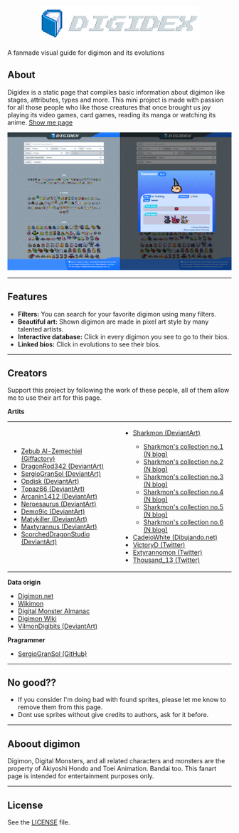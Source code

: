 <p align="center">
  <a href="https://github.com/SergioGranSol/digidex">
    <img src="resources/img/name.png">
  </a>
</p>

A fanmade visual guide for digimon and its evolutions

## About

Digidex is a static page that compiles basic information about digimon like stages, attributes, types and more. This mini project is made with passion for all those people who like those creatures that once brought us joy playing its video games, card games, reading its manga or watching its anime. <a href="https://sergiogransol.github.io/digidex/" target="_blank">Show me page</a>

<a href="https://sergiogransol.github.io/digidex/" target="_blank">
  <img src="resources/img/preview.png">
</a>

<hr>

## Features

- **Filters:** You can search for your favorite digimon using many filters.
- **Beautiful art:** Shown digimon are made in pixel art style by many talented artists.
- **Interactive database:** Click in every digimon you see to go to their bios.
- **Linked bios:** Click in evolutions to see their bios.

<hr>

## Creators

Support this project by following the work of these people, all of them allow me to use their art for this page.

**Artits**

<table border="0">
  <tr>
    <td><ul>
      <li><a target="_blank" href="http://giffactory.joeyteel.com/tiny/index.html">Zebub Al-Zemechiel (Giffactory)</a></li>
      <li><a target="_blank" href="https://www.deviantart.com/dragonrod342">DragonRod342 (DeviantArt)</a></li>
      <li><a target="_blank" href="https://www.deviantart.com/sergiogransol">SergioGranSol (DeviantArt)</a></li>
      <li><a target="_blank" href="https://www.deviantart.com/opdisk">Opdisk (DeviantArt)</a></li>
      <li><a target="_blank" href="https://www.deviantart.com/topaz66">Topaz66 (DeviantArt)</a></li>
      <li><a target="_blank" href="https://www.deviantart.com/arcanin1412">Arcanin1412 (DeviantArt)</a></li>
      <li><a target="_blank" href="https://www.deviantart.com/neroesaurus">Neroesaurus (DeviantArt)</a></li>
      <li><a target="_blank" href="https://www.deviantart.com/demo9ic">Demo9ic (DeviantArt)</a></li>
      <li><a target="_blank" href="https://www.deviantart.com/matykiller">Matykiller (DeviantArt)</a></li>
      <li><a target="_blank" href="https://www.deviantart.com/maxtyrannus">Maxtyrannus (DeviantArt)</a></li>
      <li><a target="_blank" href="https://www.deviantart.com/scorcheddragonstudio">ScorchedDragonStudio (DeviantArt)</a></li>
    </ul></td>
    <td><ul>
      <li><a target="_blank" href="https://www.deviantart.com/sharkmon">Sharkmon (DeviantArt)</a></li>
      <ul>
      <li><a target="_blank" href="https://blog.naver.com/tmfrl3316/221446085141">Sharkmon's collection no.1 (N blog)</a></li>
      <li><a target="_blank" href="https://blog.naver.com/tmfrl3316/221446094108">Sharkmon's collection no.2 (N blog)</a></li>
      <li><a target="_blank" href="https://blog.naver.com/tmfrl3316/221446113104">Sharkmon's collection no.3 (N blog)</a></li>
      <li><a target="_blank" href="https://blog.naver.com/tmfrl3316/221446126612">Sharkmon's collection no.4 (N blog)</a></li>
      <li><a target="_blank" href="https://blog.naver.com/tmfrl3316/221459293076">Sharkmon's collection no.5 (N blog)</a></li>
      <li><a target="_blank" href="https://blog.naver.com/tmfrl3316/221459314419">Sharkmon's collection no.6 (N blog)</a></li>
      </ul>
      <li><a target="_blank" href="https://dibujando.net/cadejowhite/galeria">CadejoWhite (Dibujando.net) </a></li>
      <li><a target="_blank" href="https://twitter.com/_VictoryD_">VictoryD (Twitter)</a></li>
      <li><a target="_blank" href="https://twitter.com/extyrannomon">Extyrannomon (Twitter)</a></li>
      <li><a target="_blank" href="https://twitter.com/thousand_13">Thousand_13 (Twitter)</a></li>
    </ul></td>
  </tr>
</table>

**Data origin**

- <a target="_blank" href="https://digimon.net/reference/">Digimon.net</a>
- <a target="_blank" href="https://wikimon.net">Wikimon</a>
- <a target="_blank" href="http://www.dma.wtw-x.net/">Digital Monster Almanac</a>
- <a target="_blank" href="https://digimon.fandom.com/wiki/Digimon_Wiki">Digimon Wiki</a>
- <a target="_blank" href="https://www.deviantart.com/vilmondigibits">VilmonDigibits (DeviantArt)</a>

**Pragrammer**

- <a target="_blank" href="https://github.com/SergioGranSol">SergioGranSol (GitHub)</a>

<hr>

## No good??

- If you consider I'm doing bad with found sprites, please let me know to remove them from this page.
- Dont use sprites without give credits to authors, ask for it before.

<hr>

## Aboout digimon

Digimon, Digital Monsters, and all related characters and monsters are the property of Akiyoshi Hondo and Toei Animation. Bandai too. This fanart page is intended for entertainment purposes only.

<hr>

## License

See the [LICENSE](https://github.com/SergioGranSol/digidex/blob/master/LICENSE) file.
